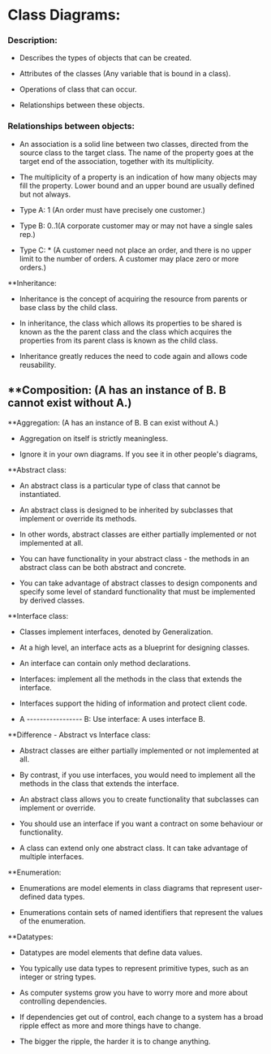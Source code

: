 # Class Diagrams:


### Description: 

- Describes the types of objects that can be created. 

- Attributes of the classes (Any variable that is bound in a class). 

- Operations of class that can occur. 

- Relationships between these objects. 


### Relationships between objects:

- An association is a solid line between two classes, directed from the source class to the target class. The name of the property goes at the target end of the association, together with its multiplicity. 

- The multiplicity of a property is an indication of how many objects may fill the property. Lower bound and an upper bound are usually defined but not always. 

- Type A: 1 (An order must have precisely one customer.)

- Type B: 0..1(A corporate customer may or may not have a single sales rep.)

- Type C: * (A customer need not place an order, and there is no upper limit to the number of orders. A customer may place zero or more orders.)

**Inheritance:

- Inheritance is the concept of acquiring the resource from parents or base class by the child class. 

- In inheritance, the class which allows its properties to be shared is known as the the parent class and the class which acquires the properties from its parent class is known as the child class.

- Inheritance greatly reduces the need to code again and allows code reusability. 

**Composition: (A has an instance of B. B cannot exist without A.)
- 

**Aggregation: (A has an instance of B. B can exist without A.)
 
- Aggregation on itself is strictly meaningless.

- Ignore it in your own diagrams. If you see it in other people's diagrams,

**Abstract class:

- An abstract class is a particular type of class that cannot be instantiated.

- An abstract class is designed to be inherited by subclasses that implement or override its methods. 

- In other words, abstract classes are either partially implemented or not implemented at all. 

- You can have functionality in your abstract class - the methods in an abstract class can be both abstract and concrete. 

- You can take advantage of abstract classes to design components and specify some level of standard functionality that must be implemented by derived classes.

**Interface class:

- Classes implement interfaces, denoted by Generalization.

- At a high level, an interface acts as a blueprint for designing classes.

- An interface can contain only method declarations. 

- Interfaces: implement all the methods in the class that extends the interface. 

- Interfaces support the hiding of information and protect client code. 

- A ----------------- B: Use interface: A uses interface B.

**Difference - Abstract vs Interface class:

- Abstract classes are either partially implemented or not implemented at all.

- By contrast, if you use interfaces, you would need to implement all the methods in the class that extends the interface. 

- An abstract class allows you to create functionality that subclasses 
  can implement or override.
  
- You should use an interface if you want a contract on some behaviour or functionality. 

- A class can extend only one abstract class. It can take advantage of multiple interfaces. 

**Enumeration:

- Enumerations are model elements in class diagrams that represent user-defined data types.

- Enumerations contain sets of named identifiers that represent the values of the enumeration. 

**Datatypes:

- Datatypes are model elements that define data values. 

- You typically use data types to represent primitive types, such as an integer or string types. 





- As computer systems grow you have to worry more and more about controlling dependencies. 

- If dependencies get out of control, each change to a system has a broad ripple effect as more and more things have to change.

- The bigger the ripple, the harder it is to change anything.



















